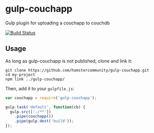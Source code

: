 # gulp-couchapp
Gulp plugin for uploading a couchapp to couchdb

[![Build Status](https://travis-ci.org/hamstercommunity/gulp-couchapp.svg?branch=master)](https://travis-ci.org/hamstercommunity/gulp-couchapp)

## Usage

As long as gulp-couchapp is not published, clone and link it:

```shell
git clone https://github.com/hamstercommunity/gulp-couchapp.git
cd my-project
npm link ../gulp-couchapp/
```

Then, add it to your `gulpfile.js`:

```javascript
var couchapp = require('gulp-couchapp');

gulp.task('default', function(cb) {
  gulp.src(['./**'])
    .pipe(couchapp())
    .pipe(gulp.dest('build'));
});
```
